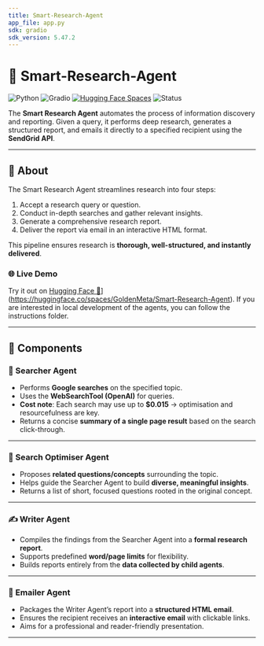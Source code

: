 ```yaml
---
title: Smart-Research-Agent
app_file: app.py
sdk: gradio
sdk_version: 5.47.2
---
```

# 🔬 Smart-Research-Agent

![Python](https://img.shields.io/badge/Python-3.12-blue)
![Gradio](https://img.shields.io/badge/Gradio-5.47.2-orange)
[![Hugging Face Spaces](https://img.shields.io/badge/%F0%9F%A4%97%20Model-Hugging%20Face-yellow)](https://huggingface.co/spaces/GoldenMeta/Smart-Research-Agent)
![Status](https://img.shields.io/badge/status-active-success)

The **Smart Research Agent** automates the process of information discovery and reporting. Given a query, it performs deep research, generates a structured report, and emails it directly to a specified recipient using the **SendGrid API**.

---

## 📖 About

The Smart Research Agent streamlines research into four steps:

1. Accept a research query or question.  
2. Conduct in-depth searches and gather relevant insights.  
3. Generate a comprehensive research report.  
4. Deliver the report via email in an interactive HTML format.  

This pipeline ensures research is **thorough, well-structured, and instantly delivered**.

### 🌐 Live Demo
Try it out on [Hugging Face 🤗](https://img.shields.io/badge/%F0%9F%A4%97%20Model-Hugging%20Face-yellow)](https://huggingface.co/spaces/GoldenMeta/Smart-Research-Agent). If you are interested in local development of the agents, you can follow the instructions folder. 

---

## 🧩 Components

### 🔎 Searcher Agent
- Performs **Google searches** on the specified topic.
- Uses the **WebSearchTool (OpenAI)** for queries.  
- **Cost note**: Each search may use up to **$0.015** → optimisation and resourcefulness are key.  
- Returns a concise **summary of a single page result** based on the search click-through.

---

### 🎯 Search Optimiser Agent
- Proposes **related questions/concepts** surrounding the topic.  
- Helps guide the Searcher Agent to build **diverse, meaningful insights**.  
- Returns a list of short, focused questions rooted in the original concept.

---

### ✍️ Writer Agent
- Compiles the findings from the Searcher Agent into a **formal research report**.  
- Supports predefined **word/page limits** for flexibility.  
- Builds reports entirely from the **data collected by child agents**.

---

### 📧 Emailer Agent
- Packages the Writer Agent’s report into a **structured HTML email**.  
- Ensures the recipient receives an **interactive email** with clickable links.  
- Aims for a professional and reader-friendly presentation.

---
